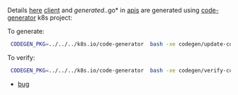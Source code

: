 Details [here](https://blog.openshift.com/kubernetes-deep-dive-code-generation-customresources/)
[client](client) and *generated.*.go* in [apis](apis) are generated using [code-generator](k8s.io/code-generator) k8s project: 

To generate:

```sh
 CODEGEN_PKG=../../../k8s.io/code-generator  bash -xe codegen/update-codegen.sh
```


To verify:

```sh
 CODEGEN_PKG=../../../k8s.io/code-generator  bash -xe codegen/verify-codegen.sh
```


- [bug](https://github.com/kubernetes/code-generator/issues/21)


